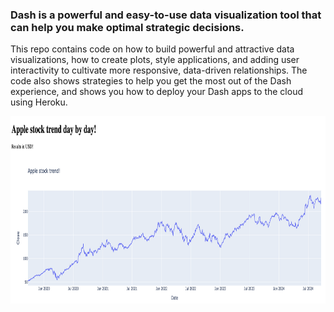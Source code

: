 ### Dash is a powerful and easy-to-use data visualization tool that can help you make optimal strategic decisions.

This repo contains code on how to build powerful and attractive data visualizations, how to create plots, style applications, and adding user interactivity to cultivate more responsive, data-driven relationships. The code also shows strategies to help you get the most out of the Dash experience, and shows you how to deploy your Dash apps to the cloud using Heroku.

<img src = "test.png" width = 800 height = 300>